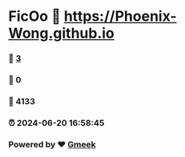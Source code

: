 # FicOo :link: https://Phoenix-Wong.github.io 
### :page_facing_up: [3](https://Phoenix-Wong.github.io/tag.html) 
### :speech_balloon: 0 
### :hibiscus: 4133 
### :alarm_clock: 2024-06-20 16:58:45 
### Powered by :heart: [Gmeek](https://github.com/Meekdai/Gmeek)
